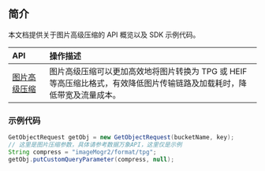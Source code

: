 ## 简介

本文档提供关于图片高级压缩的 API 概览以及 SDK 示例代码。


<table>
<thead>
<tr>
<th align="left" width="15%">API</th>
<th align="left">操作描述</th>
</tr>
</thead>
<tbody><tr>
<td align="left"><a href="https://www.tencentcloud.com/document/product/1045/42363">图片高级压缩</a></td>
<td align="left">图片高级压缩可以更加高效地将图片转换为 TPG 或 HEIF 等高压缩比格式，有效降低图片传输链路及加载耗时，降低带宽及流量成本。</td>
</tr>
</tbody></table>

### 示例代码

[//]: # ".cssg-snippet-process-with-pic-operation"
```java
GetObjectRequest getObj = new GetObjectRequest(bucketName, key);
// 这里是图片压缩参数，具体请参考数据万象API，这里仅是示例
String compress = "imageMogr2/format/tpg";
getObj.putCustomQueryParameter(compress, null);
```
